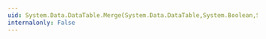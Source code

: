 ```yaml
---
uid: System.Data.DataTable.Merge(System.Data.DataTable,System.Boolean,System.Data.MissingSchemaAction)
internalonly: False
---
```

